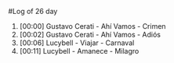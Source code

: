 #Log of 26 day

1. [00:00] Gustavo Cerati - Ahí Vamos - Crimen
1. [00:02] Gustavo Cerati - Ahí Vamos - Adiós
1. [00:06] Lucybell - Viajar - Carnaval
1. [00:11] Lucybell - Amanece - Milagro
